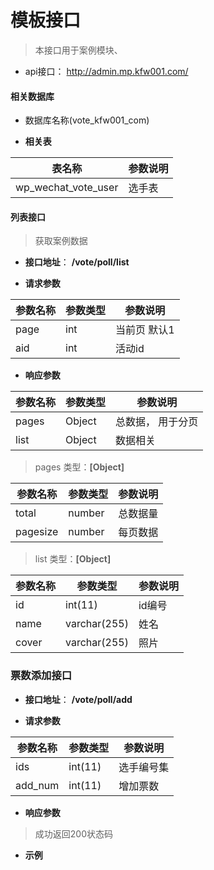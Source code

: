 # 模板接口

> 本接口用于案例模块、
-  api接口： http://admin.mp.kfw001.com/

#### 相关数据库

- 数据库名称(vote_kfw001_com)

+ __相关表__

|  表名称  |  参数说明 |
| --------- |  ------- |
| wp_wechat_vote_user| 选手表 |

#### 列表接口

> 获取案例数据

+ __接口地址__： __/vote/poll/list__

+ __请求参数__

|  参数名称  | 参数类型 | 参数说明 |
| --------- | -------- | ------- |
| page | int | 当前页 默认1 |
| aid | int |活动id |

+ __响应参数__

|  参数名称  | 参数类型 | 参数说明 |
| --------- | -------- | ------- |
| pages | Object | 总数据， 用于分页 |
| list | Object | 数据相关 |

>  pages 类型：__[Object]__

|  参数名称  | 参数类型 | 参数说明 |
| --------- | -------- | ------- |
| total | number | 总数据量  |
| pagesize | number |  每页数据 |

>  list 类型：__[Object]__

|  参数名称  | 参数类型 | 参数说明 |
| --------- | -------- | ------- |
| id | int(11) | id编号 |
| name | varchar(255) | 姓名 |
| cover | varchar(255) | 照片 |

### 票数添加接口

+ __接口地址__： __/vote/poll/add__

+ __请求参数__

|  参数名称  | 参数类型 | 参数说明 |
| --------- | -------- | ------- |
| ids | int(11) | 选手编号集 |
| add_num | int(11) | 增加票数 |

+ __响应参数__

> 成功返回200状态码


+ __示例__

``` javascript
```
